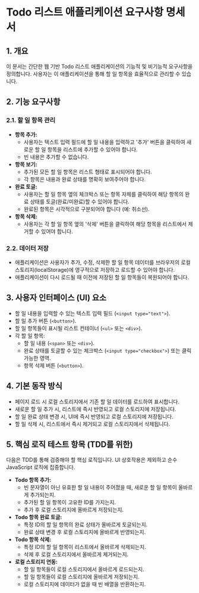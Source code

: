 # Todo 리스트 애플리케이션 요구사항 명세서

## 1. 개요
이 문서는 간단한 웹 기반 Todo 리스트 애플리케이션의 기능적 및 비기능적 요구사항을 정의합니다. 사용자는 이 애플리케이션을 통해 할 일 항목을 효율적으로 관리할 수 있습니다.

## 2. 기능 요구사항

### 2.1. 할 일 항목 관리
- **항목 추가:**
    - 사용자는 텍스트 입력 필드에 할 일 내용을 입력하고 '추가' 버튼을 클릭하여 새로운 할 일 항목을 리스트에 추가할 수 있어야 합니다.
    - 빈 내용은 추가할 수 없습니다.
- **항목 보기:**
    - 추가된 모든 할 일 항목은 리스트 형태로 표시되어야 합니다.
    - 각 항목은 내용과 완료 상태를 명확히 보여주어야 합니다.
- **완료 토글:**
    - 사용자는 할 일 항목 옆의 체크박스 또는 항목 자체를 클릭하여 해당 항목의 완료 상태를 토글(완료/미완료)할 수 있어야 합니다.
    - 완료된 항목은 시각적으로 구분되어야 합니다 (예: 취소선).
- **항목 삭제:**
    - 사용자는 각 할 일 항목 옆의 '삭제' 버튼을 클릭하여 해당 항목을 리스트에서 제거할 수 있어야 합니다.

### 2.2. 데이터 저장
- 애플리케이션은 사용자가 추가, 수정, 삭제한 할 일 항목 데이터를 브라우저의 로컬 스토리지(localStorage)에 영구적으로 저장하고 로드할 수 있어야 합니다.
- 애플리케이션이 다시 로드될 때 이전에 저장된 할 일 항목들이 복원되어야 합니다.

## 3. 사용자 인터페이스 (UI) 요소
- 할 일 내용을 입력할 수 있는 텍스트 입력 필드 (`<input type="text">`).
- 할 일 추가 버튼 (`<button>`).
- 할 일 항목들이 표시될 리스트 컨테이너 (`<ul>` 또는 `<div>`).
- 각 할 일 항목:
    - 할 일 내용 (`<span>` 또는 `<div>`).
    - 완료 상태를 토글할 수 있는 체크박스 (`<input type="checkbox">`) 또는 클릭 가능한 영역.
    - 항목 삭제 버튼 (`<button>`).

## 4. 기본 동작 방식
- 페이지 로드 시 로컬 스토리지에서 기존 할 일 데이터를 로드하여 표시합니다.
- 새로운 할 일 추가 시, 리스트에 즉시 반영되고 로컬 스토리지에 저장됩니다.
- 할 일 완료 상태 변경 시, UI에 즉시 반영되고 로컬 스토리지에 저장됩니다.
- 할 일 삭제 시, 리스트에서 즉시 제거되고 로컬 스토리지에서 삭제됩니다.

## 5. 핵심 로직 테스트 항목 (TDD를 위한)
다음은 TDD를 통해 검증해야 할 핵심 로직입니다. UI 상호작용은 제외하고 순수 JavaScript 로직에 집중합니다.

- **Todo 항목 추가:**
    - 빈 문자열이 아닌 유효한 할 일 내용이 주어졌을 때, 새로운 할 일 항목이 올바르게 추가되는지.
    - 추가된 할 일 항목이 고유한 ID를 가지는지.
    - 추가 후 로컬 스토리지에 올바르게 저장되는지.
- **Todo 항목 완료 토글:**
    - 특정 ID의 할 일 항목의 완료 상태가 올바르게 토글되는지.
    - 완료 상태 변경 후 로컬 스토리지에 올바르게 반영되는지.
- **Todo 항목 삭제:**
    - 특정 ID의 할 일 항목이 리스트에서 올바르게 삭제되는지.
    - 삭제 후 로컬 스토리지에서 올바르게 제거되는지.
- **로컬 스토리지 연동:**
    - 할 일 항목들이 로컬 스토리지에서 올바르게 로드되는지.
    - 할 일 항목들이 로컬 스토리지에 올바르게 저장되는지.
    - 로컬 스토리지에 데이터가 없을 때 빈 배열을 반환하는지.

